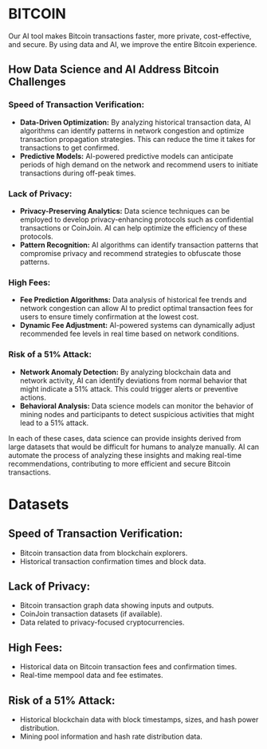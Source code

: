 # BITCOIN
Our AI tool makes Bitcoin transactions faster, more private, cost-effective, and secure. By using data and AI, we improve the entire Bitcoin experience.

## How Data Science and AI Address Bitcoin Challenges

### Speed of Transaction Verification:

- **Data-Driven Optimization:** By analyzing historical transaction data, AI algorithms can identify patterns in network congestion and optimize transaction propagation strategies. This can reduce the time it takes for transactions to get confirmed.
- **Predictive Models:** AI-powered predictive models can anticipate periods of high demand on the network and recommend users to initiate transactions during off-peak times.

### Lack of Privacy:

- **Privacy-Preserving Analytics:** Data science techniques can be employed to develop privacy-enhancing protocols such as confidential transactions or CoinJoin. AI can help optimize the efficiency of these protocols.
- **Pattern Recognition:** AI algorithms can identify transaction patterns that compromise privacy and recommend strategies to obfuscate those patterns.

### High Fees:

- **Fee Prediction Algorithms:** Data analysis of historical fee trends and network congestion can allow AI to predict optimal transaction fees for users to ensure timely confirmation at the lowest cost.
- **Dynamic Fee Adjustment:** AI-powered systems can dynamically adjust recommended fee levels in real time based on network conditions.

### Risk of a 51% Attack:

- **Network Anomaly Detection:** By analyzing blockchain data and network activity, AI can identify deviations from normal behavior that might indicate a 51% attack. This could trigger alerts or preventive actions.
- **Behavioral Analysis:** Data science models can monitor the behavior of mining nodes and participants to detect suspicious activities that might lead to a 51% attack.

In each of these cases, data science can provide insights derived from large datasets that would be difficult for humans to analyze manually. AI can automate the process of analyzing these insights and making real-time recommendations, contributing to more efficient and secure Bitcoin transactions.


# Datasets

## Speed of Transaction Verification:

- Bitcoin transaction data from blockchain explorers.
- Historical transaction confirmation times and block data.

## Lack of Privacy:

- Bitcoin transaction graph data showing inputs and outputs.
- CoinJoin transaction datasets (if available).
- Data related to privacy-focused cryptocurrencies.

## High Fees:

- Historical data on Bitcoin transaction fees and confirmation times.
- Real-time mempool data and fee estimates.

## Risk of a 51% Attack:

- Historical blockchain data with block timestamps, sizes, and hash power distribution.
- Mining pool information and hash rate distribution data.
